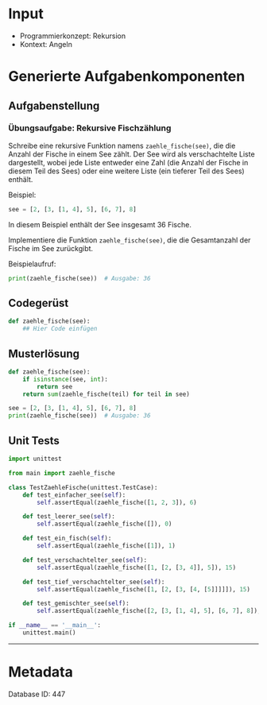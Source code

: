 # Input
- Programmierkonzept: Rekursion
- Kontext: Angeln

# Generierte Aufgabenkomponenten
## Aufgabenstellung
### Übungsaufgabe: Rekursive Fischzählung

Schreibe eine rekursive Funktion namens `zaehle_fische(see)`, die die Anzahl der Fische in einem See zählt. Der See wird als verschachtelte Liste dargestellt, wobei jede Liste entweder eine Zahl (die Anzahl der Fische in diesem Teil des Sees) oder eine weitere Liste (ein tieferer Teil des Sees) enthält.

Beispiel:
```python
see = [2, [3, [1, 4], 5], [6, 7], 8]
```

In diesem Beispiel enthält der See insgesamt 36 Fische.

Implementiere die Funktion `zaehle_fische(see)`, die die Gesamtanzahl der Fische im See zurückgibt.

Beispielaufruf:
```python
print(zaehle_fische(see))  # Ausgabe: 36
```

## Codegerüst
```python
def zaehle_fische(see):
    ## Hier Code einfügen
```

## Musterlösung
```python
def zaehle_fische(see):
    if isinstance(see, int):
        return see
    return sum(zaehle_fische(teil) for teil in see)

see = [2, [3, [1, 4], 5], [6, 7], 8]
print(zaehle_fische(see))  # Ausgabe: 36
```

## Unit Tests
```python
import unittest

from main import zaehle_fische

class TestZaehleFische(unittest.TestCase):
    def test_einfacher_see(self):
        self.assertEqual(zaehle_fische([1, 2, 3]), 6)

    def test_leerer_see(self):
        self.assertEqual(zaehle_fische([]), 0)

    def test_ein_fisch(self):
        self.assertEqual(zaehle_fische([1]), 1)

    def test_verschachtelter_see(self):
        self.assertEqual(zaehle_fische([1, [2, [3, 4]], 5]), 15)

    def test_tief_verschachtelter_see(self):
        self.assertEqual(zaehle_fische([1, [2, [3, [4, [5]]]]]), 15)

    def test_gemischter_see(self):
        self.assertEqual(zaehle_fische([2, [3, [1, 4], 5], [6, 7], 8]), 36)

if __name__ == '__main__':
    unittest.main()
```
___
# Metadata
Database ID: 447
